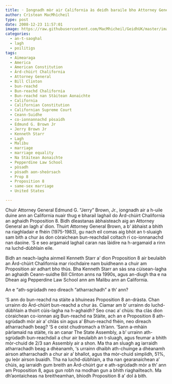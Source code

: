 ```yaml
---
title: ◦ Iongnadh mòr air California às deidh baraile bho Attorney General
author: Crìstean MacMhìcheil
type: post
date: 2008-12-23 11:57:01
image: https://raw.githubusercontent.com/MacMhicheil/GeidhUK/master/images/2008-12-23-iongnadh-mor-air-california-as-deidh-baraile-bho-attorney-general.jpg
categories:
  - an-t-saoghal
  - lagh
  - poilitigs
tags:
  - Aimearaga
  - America
  - American Constitution
  - Àrd-chùirt Chalifornia
  - Attorney General
  - Bill Clinton
  - bun-reachd
  - Bun-reachd Chalifornia
  - Bun-reachd nan Stàitean Aonaichte
  - California
  - Californian Constitution
  - Californian Supreme Court
  - Ceann-Suidhe
  - co-ionnannachd pòsaidh
  - Edmund G. Brown Jr
  - Jerry Brown Jr
  - Kenneth Starr
  - Lagh
  - Malibu
  - marriage
  - marriage equality
  - Na Stàitean Aonaichte
  - Pepperdine Law School
  - pòsadh
  - pòsadh aon-sheòrsach
  - Prop 8
  - Proposition 8
  - same-sex marriage
  - United States

---
```

Chuir Attorney General Edmund G. “Jerry” Brown, Jr., iongnadh air a h-uile duine ann an California nuair thug e bharail laghail do Àrd-chùirt Chalifornia an aghaidh Proposition 8. Bidh dleastanas àbhaisteach aig an Attorney General an lagh a’ dìon. Thuirt Attorney General Brown, a b’ àbhaist a bhith na riaghladair e fhèin (1975-1983), gu nach eil comas aig bhòt an t-sluaigh sam bith a chur às don còraichean bun-reachdail coltach ri co-ionnanachd nan daoine. ‘S e seo argamaid laghail caran nas làidire na h-argamaid a rinn na luchd-dùbhlain eile.

<!--more-->

Bidh an neach-lagha ainmeil Kenneth Starr a’ dìon Proposition 8 air beulaibh an Àrd-chùirt Chalifornia mar riochdaire nam buidheann a chuir am Proposition air adhart bho thùs. Bha Kenneth Starr an sàs sna cùisean-lagha an aghaidh Ceann-suidhe Bill Clinton anns na 1990s, agus an-diugh tha e na Dhean aig Pepperdine Law School ann am Malibu ann an California.

An e “ath-sgrùdadh neo dìreach “atharrachadh” a th’ ann?

‘S ann do bun-reachd na stàite a bhuineas Proposition 8 an-dràsta. Chan urrainn do Àrd-chùirt bun-reachd a chur às. Ciamar am b’ urrainn do luchd-dùbhlain a thoirt cùis-lagha na h-aghaidh? Seo cnac a’ chùis: tha clàs dìon còraichean co-ionnan aig Bun-reachd na Stàite, ach an e Proposition 8 ath-sgrùdadh mòr air a’ chlàs sin agus a’ Bhun-reachd fhèin, neo dìreach atharrachadh beag? ‘S e ceist chudromach a th’ann. ‘Sann a-mhàin pàrlamaid na stàite, ris an canar The State Assembly, a b’ urrainn ath-sgrùdadh bun-reachdail a chur air beulaibh an t-sluagh, agus feumar a bhith mòr-chuid de 2/3 san Assembly air a shon. Ma tha an sluagh ag iarraidh atharrachadh beag a dhèanamh, ‘s urrainn dhaibh ath-chuinge a dhèanamh airson atharrachadh a chur air a’ bhallot, agus tha mòr-chuid simplidh, 51%, gu leòr airson buaidh. Tha na luchd-dùbhlain, a tha nan gearanaichean a’ chùis, ag iarraidh gum breith an Àrd-chùirt gur e ath-sgrùdadh mòr a th’ ann am Proposition 8, agus gun robh na modhan gun a bhith riaghailteach. Ma dh&#8217;aontaicheas na breitheamhan, bhiodh Proposition 8 a’ dol à bith.
